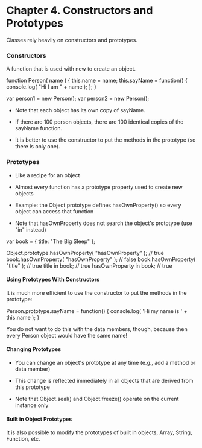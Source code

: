
# Chapter 4. Constructors and Prototypes

Classes rely heavily on constructors and prototypes.

### Constructors

A function that is used with new to create an object.

function Person( name ) {
	this.name = name;
	this.sayName = function() {
		console.log( "Hi I am " + name );
	};
}

var person1 = new Person();
var person2 = new Person();

* Note that each object has its own copy of sayName.

* If there are 100 person objects, there are 100 identical copies of the sayName function.

* It is better to use the constructor to put the methods in the prototype (so there is only one).

### Prototypes

* Like a recipe for an object

* Almost every function has a prototype property used to create new objects

* Example: the Object prototype defines hasOwnProperty() so every object can access that function

* Note that hasOwnProperty does not search the object's prototype (use "in" instead)

var book = { title: "The Big Sleep" };

Object.prototype.hasOwnProperty( "hasOwnProperty" );   // true
book.hasOwnProperty( "hasOwnProperty" );               // false
book.hasOwnProperty( "title" );                        // true
title in book;                                         // true
hasOwnProperty in book;                                // true

#### Using Prototypes With Constructors

It is much more efficient to use the constructor to put the methods in the prototype:

Person.prototype.sayName = function() {
	console.log( 'Hi my name is ' + this.name );
}

You do not want to do this with the data members, though, because then every Person object would have the same name!

#### Changing Prototypes

* You can change an object's prototype at any time (e.g., add a method or data member)

* This change is reflected immediately in all objects that are derived from this prototype

* Note that Object.seal() and Object.freeze() operate on the current instance only

#### Built in Object Prototypes

It is also possible to modify the prototypes of built in objects, Array, String, Function, etc.

